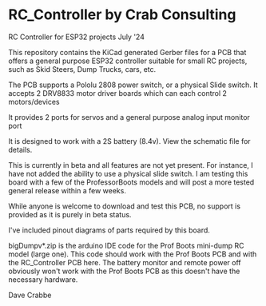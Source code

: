 # RC_Controller by Crab Consulting
RC Controller for ESP32 projects   July '24

This repository contains the KiCad generated Gerber files for a PCB
that offers a general purpose ESP32 controller suitable for small RC
projects, such as Skid Steers, Dump Trucks, cars, etc. 

The PCB supports a Pololu 2808 power switch, or a physical Slide switch. 
It accepts 2 DRV8833 motor driver boards which can each control 2 motors/devices

It provides 2 ports for servos and a general purpose analog input monitor port

It is designed to work with a 2S battery (8.4v). View the schematic file for details.

This is currently in beta and all features are not yet present. For instance, I have not
added the ability to use a physical slide switch. I am testing this board with
a few of the ProfessorBoots models and will post a more tested general release within a few weeks. 

While anyone is welcome to download and test this PCB, no support is provided as it
is purely in beta status.

I've included pinout diagrams of parts required by this board.

bigDumpv*.zip is the arduino IDE code for the Prof Boots mini-dump RC model (large one). This code
should work with the Prof Boots PCB and with the RC_Controller PCB here. The battery monitor and
remote power off obviously won't work with the Prof Boots PCB as this doesn't have the necessary
hardware.

Dave Crabbe
